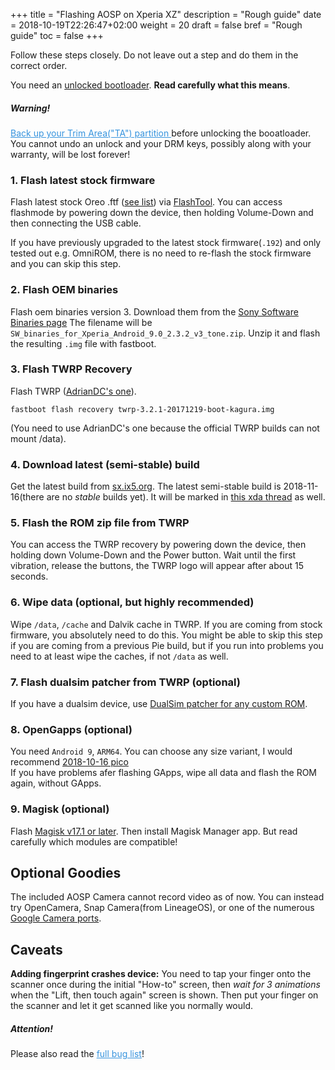 +++
title = "Flashing AOSP on Xperia XZ"
description = "Rough guide"
date = 2018-10-19T22:26:47+02:00
weight = 20
draft = false
bref = "Rough guide"
toc = false
+++

Follow these steps closely. Do not leave out a step and do them in the correct order.

You need an [unlocked bootloader](https://developer.sony.com/develop/open-devices/get-started/unlock-bootloader).
**Read carefully what this means**.

<div class="message warning">
  <h5>Warning!</h5>
  <a style="color: #3794de;" href="https://forum.xda-developers.com/crossdevice-dev/sony/universal-dirtycow-based-ta-backup-t3514236">
  Back up your Trim Area("TA") partition
  </a> before unlocking the booatloader. You cannot undo an unlock and your
  DRM keys, possibly along with your warranty, will be lost forever!
</div>

### 1. Flash latest stock firmware
Flash latest stock Oreo .ftf ([see list](https://forum.xda-developers.com/xperia-xz/how-to/xperia-xz-roll-android-7-0-nougat-39-2-t3510600))
via [FlashTool](https://forum.xda-developers.com/showthread.php?t=920746).
You can access flashmode by powering down the device, then holding Volume-Down
and then connecting the USB cable.
<div class="message">
If you have previously upgraded to the latest stock firmware(<code>.192</code>)
and only tested out e.g. OmniROM, there is no need to re-flash the stock
firmware and you can skip this step.
</div>

### 2. Flash OEM binaries
Flash oem binaries version 3.
Download them from the
[Sony Software Binaries page](https://developer.sony.com/develop/open-devices/downloads/software-binaries)
The filename will be `SW_binaries_for_Xperia_Android_9.0_2.3.2_v3_tone.zip`.
Unzip it and flash the resulting `.img` file with fastboot.
<!--
Flash oem binaries version 1: Version 2 is buggy, and *calling does not work.*
Download oem version 1 from the
[Sony Software Binaries Archives](https://developer.sony.com/file/download/software-binaries-for-aosp-pie-android-9-0-kernel-4-9-tone-v1/)
-->

### 3. Flash TWRP Recovery
Flash TWRP ([AdrianDC's one](https://basketbuild.com/filedl/devs?dev=AdrianDC&dl=AdrianDC/Kagura/TWRP-Recovery/twrp-3.2.1-20171219-boot-kagura.img)).
```
fastboot flash recovery twrp-3.2.1-20171219-boot-kagura.img
```
(You need to use AdrianDC's one because the official TWRP builds can not mount /data).

### 4. Download latest (semi-stable) build
Get the latest build from [sx.ix5.org](https://sx.ix5.org/files/builds/kagura/aosp).
The latest semi-stable build is 2018-11-16(there are no *stable* builds yet).
It will be marked in [this xda thread](https://forum.xda-developers.com/xperia-xz/development/xz-aosp-pie-builds-t3864985/post78111505)
as well.

### 5. Flash the ROM zip file from TWRP
You can access the TWRP recovery by powering down the device, then holding down
Volume-Down and the Power button.  Wait until the first vibration, release the
buttons, the TWRP logo will appear after about 15 seconds.

### 6. Wipe data (optional, but highly recommended)
Wipe `/data`, `/cache` and Dalvik cache in TWRP. If you are coming from stock
firmware, you absolutely need to do this. You might be able to skip this step if
you are coming from a previous Pie build, but if you run into problems you need
to at least wipe the caches, if not `/data` as well.

### 7. Flash dualsim patcher from TWRP (optional)
If you have a dualsim device, use
[DualSim patcher for any custom ROM](https://forum.xda-developers.com/xperia-xz/how-to/f8332-dualsim-patcher-custom-rom-t3842672).

### 8. OpenGapps (optional)
You need `Android 9`, `ARM64`.  You can choose any size variant, I would
recommend
[2018-10-16 pico](https://github.com/opengapps/arm64/releases/download/20181016/open_gapps-arm64-9.0-pico-20181016.zip)  
If you have problems afer flashing GApps, wipe all data and flash the ROM again,
without GApps.

### 9. Magisk (optional)
Flash [Magisk v17.1 or later](https://forum.xda-developers.com/apps/magisk/official-magisk-v7-universal-systemless-t3473445).
Then install Magisk Manager app. But read carefully which modules are
compatible!

## Optional Goodies
The included AOSP Camera cannot record video as of now. You can instead try
OpenCamera, Snap Camera(from LineageOS), or one of the numerous
[Google Camera ports](https://www.celsoazevedo.com/files/android/google-camera/).

## Caveats
**Adding fingerprint crashes device:** You need to tap your finger onto the
scanner once during the initial "How-to" screen, then *wait for 3 animations*
when the "Lift, then touch again" screen is shown. Then put your finger on the
scanner and let it get scanned like you normally would.

<div class="message warning">
  <h5>Attention!</h5>
Please also read the
<a style="color: #3794de;" href="https://etherpad.net/p/r.2c613f4824d5e9f7764e4c7c45972aac">full bug list</a>!
</div>
